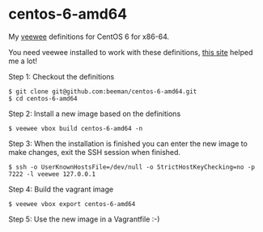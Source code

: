 centos-6-amd64
=====

My [veewee](https://github.com/jedi4ever/veewee) definitions for CentOS 6 for x86-64. 

You need veewee installed to work with these definitions, [this site](http://cbednarski.com/articles/veewee/) helped me a lot!

Step 1: Checkout the definitions

    $ git clone git@github.com:beeman/centos-6-amd64.git
    $ cd centos-6-amd64

Step 2: Install a new image based on the definitions

    $ veewee vbox build centos-6-amd64 -n
    
Step 3: When the installation is finished you can enter the new image to make changes, exit the SSH session when finished.

    $ ssh -o UserKnownHostsFile=/dev/null -o StrictHostKeyChecking=no -p 7222 -l veewee 127.0.0.1
    
Step 4: Build the vagrant image

    $ veewee vbox export centos-6-amd64
    
Step 5: Use the new image in a Vagrantfile :-)